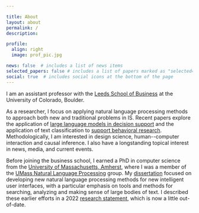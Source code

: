 ```yaml
---

title: About
layout: about
permalink: /
description: 

profile:
  align: right
  image: prof_pic.jpg

news: false  # includes a list of news items
selected_papers: false # includes a list of papers marked as "selected={true}"
social: true  # includes social icons at the bottom of the page
---
```


I am an assistant professor with the <a href="https://www.colorado.edu/business/">Leeds School of Business</a> at the University of Colorado, Boulder.

As a researcher, I focus on applying natural language processing methods to approach both new and traditional problems in IS.
Recent papers explore the application of <a href="https://www.sciencedirect.com/science/article/abs/pii/S0268401224000598">large language models in decision support</a> and the application of text classification to <a href="https://misq.umn.edu/ai-augmented-content-validation-in-behavioral-research-development-and-evaluation-of-the-rater-system.html">support behavioral research</a>. Methodologically, I am interested in design science, human--computer interaction and causal inference. I also have a longstanding topical interest in news, media, and current events.

Before joining the business school, I earned a PhD in computer science from the <a href="https://www.cics.umass.edu/">University of Massachusetts, Amherst</a>, where I was a member of the <a href="https://nlp.cs.umass.edu/">UMass Natural Language Processing</a> group. My <a href="https://scholarworks.umass.edu/entities/publication/170f104a-3079-4269-a08f-f31035ff5f11">dissertation</a> focused on developing new natural language processing methods for new intelligent user interfaces, with a particular emphasis on tools and methods for searching, analyzing and making sense of large bodies of text. I described these earlier efforts in a 2022 <a href="/assets/pdf/ResearchStatement.pdf">research statement</a>, which is now a little out-of-date.
